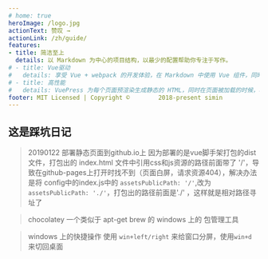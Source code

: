 ```yaml
---
# home: true
heroImage: /logo.jpg
actionText: 赞叹 →
actionLink: /zh/guide/
features:
- title: 简洁至上
  details: 以 Markdown 为中心的项目结构，以最少的配置帮助你专注于写作。
# - title: Vue驱动
#   details: 享受 Vue + webpack 的开发体验，在 Markdown 中使用 Vue 组件，同时可以使用 Vue 来开发自定义主题。
# - title: 高性能
#   details: VuePress 为每个页面预渲染生成静态的 HTML，同时在页面被加载的时候，将作为 SPA 运行。
footer: MIT Licensed | Copyright ©        2018-present simin
---
```

## 这是踩坑日记

> 20190122 部署静态页面到github.io上
  因为部署的是vue脚手架打包的dist文件，打包出的 index.html 文件中引用css和js资源的路径前面带了 '/'，导致在github-pages上打开时找不到（页面白屏，请求资源404），解决办法是将 config中的index.js中的 `assetsPublicPath: '/'`,改为 `assetsPublicPath: './'`，打包出的路径前面是'./' ，这样就是相对路径寻址了

> chocolatey 一个类似于 apt-get brew 的 windows 上的 包管理工具

> windows 上的快捷操作
  使用 `win+left/right` 来给窗口分屏，使用`win+d` 来切回桌面